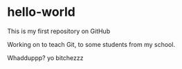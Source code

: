 # hello-world
This is my first repository on GitHub 

Working on to teach Git, to some students from my school.

Whadduppp?
yo bitchezzz
